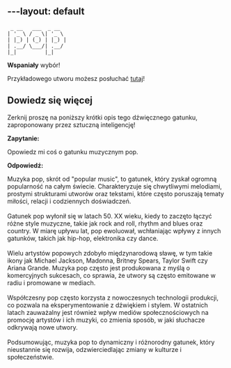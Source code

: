 
---layout: default
---

```                   
 _ __   ___  _ __  
| '_ \ / _ \| '_ \ 
| |_) | (_) | |_) |
| .__/ \___/| .__/ 
|_|         |_|    
```
**Wspaniały** wybór!

Przykładowego utworu możesz posłuchać [tutaj](https://p.scdn.co/mp3-preview/17fa164b977074dd1b1869bfb10b08cfd513e53b)!
## Dowiedz się więcej
Zerknij proszę na poniższy krótki opis tego dźwięcznego gatunku, zaproponowany przez sztuczną inteligencję!



**Zapytanie:**

Opowiedz mi coś o gatunku muzycznym pop.

**Odpowiedź:**

Muzyka pop, skrót od "popular music", to gatunek, który zyskał ogromną popularność na całym świecie. Charakteryzuje się chwytliwymi melodiami, prostymi strukturami utworów oraz tekstami, które często poruszają tematy miłości, relacji i codziennych doświadczeń. <br><br>Gatunek pop wyłonił się w latach 50. XX wieku, kiedy to zaczęto łączyć różne style muzyczne, takie jak rock and roll, rhythm and blues oraz country. W miarę upływu lat, pop ewoluował, wchłaniając wpływy z innych gatunków, takich jak hip-hop, elektronika czy dance.<br><br>Wielu artystów popowych zdobyło międzynarodową sławę, w tym takie ikony jak Michael Jackson, Madonna, Britney Spears, Taylor Swift czy Ariana Grande. Muzyka pop często jest produkowana z myślą o komercyjnych sukcesach, co sprawia, że utwory są często emitowane w radiu i promowane w mediach.<br><br>Współczesny pop często korzysta z nowoczesnych technologii produkcji, co pozwala na eksperymentowanie z dźwiękiem i stylem. W ostatnich latach zauważalny jest również wpływ mediów społecznościowych na promocję artystów i ich muzyki, co zmienia sposób, w jaki słuchacze odkrywają nowe utwory.<br><br>Podsumowując, muzyka pop to dynamiczny i różnorodny gatunek, który nieustannie się rozwija, odzwierciedlając zmiany w kulturze i społeczeństwie.